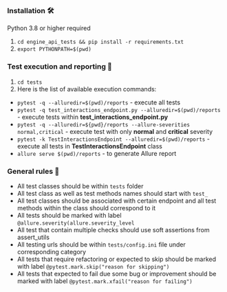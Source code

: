 ### Installation  🛠
Python 3.8 or higher required
1. `cd engine_api_tests && pip install -r requirements.txt`
2. `export PYTHONPATH=$(pwd)`


### Test execution and reporting 📱
1. `cd tests`
2. Here is the list of available execution commands:
 - `pytest -q --alluredir=$(pwd)/reports` - execute all tests
 - `pytest -q test_interactions_endpoint.py --alluredir=$(pwd)/reports` - execute tests within **test_interactions_endpoint.py**
 - `pytest -q --alluredir=${pwd}/reports --allure-severities normal,critical` - execute test with only **normal** and **critical** severity
 - `pytest -k TestInteractionsEndpoint --alluredir=$(pwd)/reports` - execute all tests in **TestInteractionsEndpoint** class
 - `allure serve $(pwd)/reports` - to generate Allure report

### General rules  📝

 - All test classes should be within `tests` folder
 - All test class as well as test methods names should start with `test_`
 - All test classes should be associated with certain endpoint and all test methods within the class should correspond to it
 - All tests should be marked with label `@allure.severity(allure.severity_level`
 - All test that contain multiple checks should use soft assertions from assert_utils
 - All testing urls should be within `tests/config.ini` file under corresponding category
 - All tests that require refactoring or expected to skip should be marked with label `@pytest.mark.skip("reason for skipping")`
 - All tests that expected to fail due some bug or improvement should be marked with label `@pytest.mark.xfail("reason for failing")`
